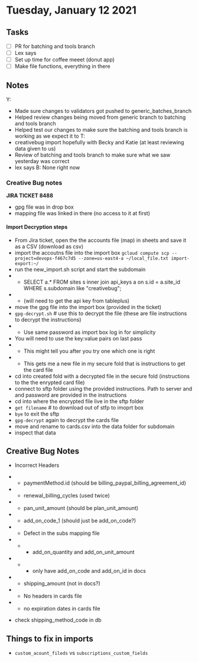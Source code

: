# Tuesday, January 12 2021

## Tasks
- [ ] PR for batching and tools branch
- [ ] Lex says
- [ ] Set up time for coffee meeet (donut app)
- [ ] Make file functions, everything in there
## Notes
Y:
* Made sure changes to validators got pushed to generic_batches_branch
* Helped review changes being moved from generic branch to batching and tools branch
* Helped test our changes to make sure the batching and tools branch is working as we expect it to
T:
* creativebug import hopefully with Becky and Katie (at least reviewing data given to us)
* Review of batching and tools branch to make sure what we saw yesterday was correct
* lex says
B:
None right now
### Creative Bug notes
**JIRA TICKET 8488**
* gpg file was in drop box
* mapping file was linked in there (no access to it at first)
#### Import Decryption steps
* From Jira ticket, open the the accounts file (map) in sheets and save it as a CSV (download as csv)
* import the accoutns file into the import box `gcloud compute scp --project=devops-f467c7d5 --zone=us-east4-a ~/local_file.txt import-export:~/`
* run the new_import.sh script and start the subdomain
* * SELECT
	a.*
FROM
	sites s inner join api_keys a on s.id = a.site_id
WHERE
	s.subdomain like "creativebug";
* * (will need to get the api key from tableplus)
* move the gpg file into the import box (provided in the ticket)
* `gpg-decrypt.sh`   # use this to decrypt the file (these are file instructions to decrypt the instructions)
* * Use same password as import box log in for simplicity
* You will need to use the key:value pairs on last pass
* * This might tell you after you try one which one is right
* * This gets me a new file in my secure fold that is instructions to get the card file
* cd into created fold with a decrypted file in the secure fold (instructions to the the enrypted card file)
* connect to sftp folder using the provided instructions. Path to server and and password are provided in the instructions
* cd into where the encrypted file live in the sftp folder
* `get filename` # to download out of stfp to imoprt box
* `bye` to exit the sftp
* `gpg-decrypt` again to decrypt the cards file
* move and rename to cards.csv into the data folder for subdomain
* inspect that data

## Creative Bug Notes
* Incorrect Headers
* * paymentMethod.id (should be billing_paypal_billing_agreement_id)
* * renewal_billing_cycles (used twice)
* * pan_unit_amount (should be plan_unit_amount)
* * add_on_code_1 (should just be add_on_code?)
* * Defect in the subs mapping file
* * * add_on_quantity and add_on_unit_amount
* * * only have add_on_code and add_on_id in docs
* * shipping_amount (not in docs?)
* * No headers in cards file
* * no expiration dates in cards file

* check shipping_method_code in db



## Things to fix in imports
* `custom_acount_fileds` vs `subscriptions_custom_fields`